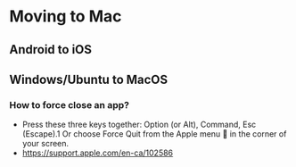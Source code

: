# Moving to Mac

## Android to iOS

## Windows/Ubuntu to MacOS

### How to force close an app?
- Press these three keys together: Option (or Alt), Command, Esc (Escape).1 Or choose Force Quit from the Apple menu  in the corner of your screen.
- https://support.apple.com/en-ca/102586
